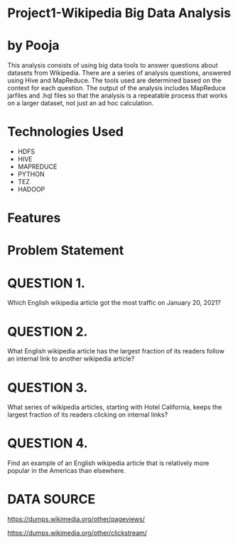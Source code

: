 # Project1-Wikipedia Big Data Analysis
# by Pooja
This analysis consists of using big data tools to answer questions about datasets from Wikipedia. There are a series of analysis questions, answered using Hive and MapReduce. The tools used are determined based on the context for each question. The output of the analysis includes MapReduce jarfiles and .hql files so that the analysis is a repeatable process that works on a larger dataset, not just an ad hoc calculation.

# Technologies Used
* HDFS
* HIVE
* MAPREDUCE
* PYTHON
* TEZ
* HADOOP

# Features


# Problem Statement
# QUESTION 1.
Which English wikipedia article got the most traffic on January 20, 2021?
# QUESTION 2.
What English wikipedia article has the largest fraction of its readers follow an internal link to another wikipedia article?
# QUESTION 3.
What series of wikipedia articles, starting with Hotel California, keeps the largest fraction of its readers clicking on internal links?
# QUESTION 4.
Find an example of an English wikipedia article that is relatively more popular in the Americas than elsewhere.


# DATA SOURCE
https://dumps.wikimedia.org/other/pageviews/

https://dumps.wikimedia.org/other/clickstream/




